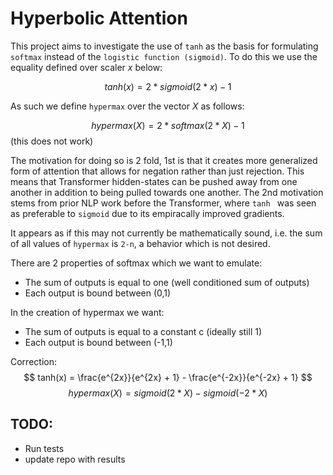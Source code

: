 # Hyperbolic Attention

This project aims to investigate the use of `tanh` as the basis for formulating `softmax` instead of the `logistic function (sigmoid)`. To do this we use the equality defined over scaler $x$ below:

$$ tanh(x) = 2 * sigmoid(2 * x) - 1 $$

As such we define `hypermax` over the vector $X$ as follows:

$$ hypermax(X) = 2 * softmax(2 * X) - 1 $$ (this does not work)

The motivation for doing so is 2 fold, 1st is that it creates more generalized form of attention that allows for negation rather than just rejection. This means that Transformer hidden-states can be pushed away from one another in addition to being pulled towards one another. The 2nd motivation stems from prior NLP work before the Transformer, where `tanh ` was seen as preferable to `sigmoid` due to its empiracally improved gradients. 

It appears as if this may not currently be mathematically sound, i.e. the sum of all values of `hypermax` is `2-n`, a behavior which is not desired. 

There are 2 properties of softmax which we want to emulate:
- The sum of outputs is equal to one (well conditioned sum of outputs)
- Each output is bound between (0,1)

In the creation of hypermax we want:
- The sum of outputs is equal to a constant c (ideally still 1)
- Each output is bound between (-1,1)

Correction:
$$ tanh(x) = \frac{e^{2x}}{e^{2x} + 1} - \frac{e^{-2x}}{e^{-2x} + 1} $$
$$ hypermax(X) = sigmoid(2 * X) - sigmoid(-2 * X) $$

## TODO:
- Run tests
- update repo with results